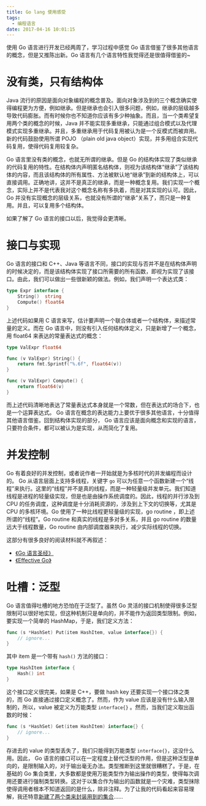 ```yaml
---
title: Go lang 使用感受
tags:
  - 编程语言
date: 2017-04-16 10:01:15
---
```



使用 Go 语言进行开发已经两周了，学习过程中感觉 Go 语言借鉴了很多其他语言的概念，但是又推陈出新。Go 语言有几个语言特性我觉得还是很值得借鉴的~

<!-- more -->

# 没有类，只有结构体

Java 流行的原因是面向对象编程的概念普及。面向对象涉及到的三个概念确实使得编程更为方便，例如继承。但是继承也会引入很多问题，例如，继承的层级越多导致代码膨胀。而有时候你也不知道你应该有多少种抽象。而且，当一个类希望复用两个类的概念的时候，Java 并不能实现多重继承，只能通过组合模式以及代理模式实现多重继承。并且，多重继承用于代码复用被认为是一个反模式而被弃用。新的代码鼓励使用所谓 POJO （plain old java object）实现，并多用组合实现代码复用，使得代码复用较复杂。

Go 语言里没有类的概念，也就无所谓的继承。但是 Go 的结构体实现了类似继承的代码复用的特性。在结构体内声明匿名结构体，则视为该结构体“继承”了该结构体的内容，而且该结构体的所有属性、方法被默认地“继承”到新的结构体上，可以直接调用。正确地讲，这并不是真正的继承，而是一种概念复用。我们实现一个概念，实际上并不是代表我对这个概念名称有多执着，而是对其实现的认可。因此，Go 并没有实现概念的层级关系，也就没有所谓的“继承”关系了，而只是一种复用。并且，可以复用多个结构体。

如果了解了 Go 语言的接口以后，我觉得会更清晰。

# 接口与实现

Go 语言的接口和 C++、Java 等语言不同，接口的实现与否并不是在结构体声明的时候决定的，而是该结构体实现了接口所需要的所有函数，即视为实现了该接口。由此，我们可以做出一些很新颖的做法。例如，我们声明一个表达式类：

```go
type Expr interface {
    String()  string
    Compute() float64
}
```

上述代码如果用 C 语言来写，估计要声明一个联合体或者一个结构体，来描述常量的定义。而在 Go 语言中，则没有引入任何结构体定义，只是新增了一个概念，用 float64 来表达的常量表达式的概念：

```go
type ValExpr float64

func (v ValExpr) String() {
    return fmt.Sprintf("%.6f", float64(v))
}

func (v ValExpr) Compute() {
    return float64(v)
}
```

而上述代码清晰地表达了常量表达式本身就是一个常数，但在表达式的场合下，也是一个运算表达式。 Go 语言在概念的表达能力上要优于很多其他语言，十分值得其他语言借鉴。回到结构体实现的部分， Go 语言应该是面向概念和实现的语言，只要符合条件，都可以被认为是实现，从而简化了复用。

# 并发控制

Go 有着良好的并发控制，或者说作者一开始就是为多核时代的并发编程而设计的。 Go 从语言层面上支持多线程，关键字 `go` 可以为任意一个函数新建一个“线程”来执行。这里的“线程”并不是真的线程，而是一种轻量级并发单元。我们知道线程是进程的轻量级实现，但是也是由操作系统调度的。因此，线程的并行涉及到 CPU 的任务调度，这种调度是十分消耗资源的，涉及到上下文的切换等，尤其是 CPU 的多核环境。Go 使用了一种比线程更轻量级的实现，go routine ，即上述所谓的“线程”。Go routine 和真实的线程是多对多关系，并且 go routine 的数量远大于线程数量，Go routine 由内部调度器来执行，减少实际线程的切换。

这部分有很多良好的阅读材料就不再叙述：

 * [《Go 语言圣经》](http://shinley.com/)
 * [《Effective Go》](http://www.kancloud.cn/kancloud/effective/72199)

# 吐槽：泛型

Go 语言值得吐槽的地方恐怕在于泛型了。虽然 Go 灵活的接口机制使得很多泛型限制可以很好地实现，但这种机制只是单向的，并不能作为返回类型限制。例如，要实现一个简单的 HashMap，于是，我们定义方法：

```go
func (s *HashSet) Put(item HashItem, value interface{}) {
    // ignore...
}
```

其中 item 是一个带有 `hash()` 方法的接口：

```go
type HashItem interface {
    Hash() int
}
```

这个接口定义很完美，如果是 C++，要做 hash key 还要实现一个接口体之类的，而 Go 直接通过接口定义概念了。然而，作为 value 应该是没有什么输入限制的，所以，value 被定义为万能类型 `interface{}` 。然而，当我们定义取出函数的时候：

```go
func (s *HashSet) Get(item HashItem) interface{} {
    // ignore...
}
```

存进去的 value 的类型丢失了，我们只能得到万能类型 `interface{}`，这没什么用。因此， Go 语言的接口可以在一定程度上替代泛型的作用，但是这种泛型是单向的，是限制输入的，对于输出毫无办法。类型推断到这里就很糟糕了。于是，在基础的 Go 集合类里，大多数都是使用万能类型作为输出操作的类型，使得每次调用还要进行强制类型转换。这对于以集合作为输出的函数就是一个灾难，类型抹除使得调用者根本不知道返回的是什么，除非注释。为了让我的代码看起来容易理解，我还特意[新建了两个类来封装用到的集合](http://git.oschina.net/zhi/expr.go)……


